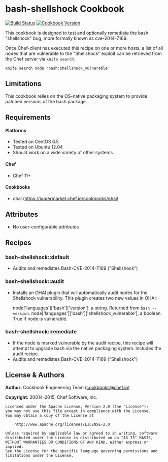 bash-shellshock Cookbook
=================

[![Build Status](https://travis-ci.org/chef-cookbooks/bash-shellshock.svg?branch=master)](http://travis-ci.org/chef-cookbooks/bash-shellshock)
[![Cookbook Version](https://img.shields.io/cookbook/v/bash-shellshock.svg)](https://supermarket.chef.io/cookbooks/bash-shellshock)

This cookbook is designed to test and optionally remediate the bash "shellshock" bug, more formally known as cve-2014-7169.

Once Chef-client has executed this recipe on one or more hosts, a list of all nodes that are vulnerable to the "Shellshock" exploit can be retrieved from the Chef server via `knife search:`

`knife search node 'bash:shellshock_vulnerable'`

Limitations
------------
This cookbook relies on the OS-native packaging system to provide patched versions of the bash package.

Requirements
------------
#### Platforms
* Tested on CentOS 6.5
* Tested on Ubuntu 12.04
* Should work on a wide variety of other systems

#### Chef
- Chef 11+

#### Cookbooks
* ohai (https://supermarket.chef.io/cookbooks/ohai)

Attributes
----------

* No user-configurable attributes

Recipes
-------

### bash-shellshock::default

* Audits and remediates Bash-CVE-2014-7169 ("Shellshock")

### bash-shellshock::audit

* Installs an OHAI plugin that will automatically audit nodes for the Shellshock vulnerability. This plugin creates two new values in OHAI:

  node['languages']['bash']['version'], a string. Returned from `bash --version`.
  node['languages']['bash']['shellshock_vulnerable'], a boolean. True if node is vulnerable.

### bash-shellshock::remediate

* If the node is marked vulnerable by the audit recipe, this recipe will attempt to upgrade bash via the native packaging system. Includes the audit recipe.
* Audits and remediates Bash-CVE-2014-7169 ("Shellshock")


License & Authors
-----------------

**Author:** Cookbook Engineering Team (<cookbooks@chef.io>)

**Copyright:** 20014-2015, Chef Software, Inc.

```
Licensed under the Apache License, Version 2.0 (the "License");
you may not use this file except in compliance with the License.
You may obtain a copy of the License at

    http://www.apache.org/licenses/LICENSE-2.0

Unless required by applicable law or agreed to in writing, software
distributed under the License is distributed on an "AS IS" BASIS,
WITHOUT WARRANTIES OR CONDITIONS OF ANY KIND, either express or implied.
See the License for the specific language governing permissions and
limitations under the License.
```

